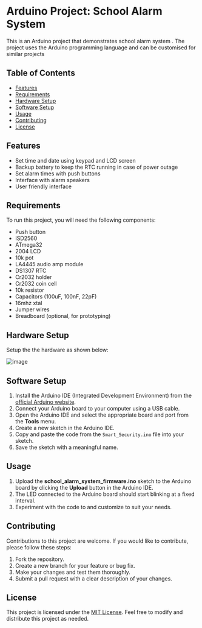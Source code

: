 # Arduino Project: School Alarm System

This is an Arduino project that demonstrates school alarm system . The project uses the Arduino programming language and can be customised for similar projects

## Table of Contents
- [Features](#features)
- [Requirements](#requirements)
- [Hardware Setup](#hardware-setup)
- [Software Setup](#software-setup)
- [Usage](#usage)
- [Contributing](#contributing)
- [License](#license)


## Features

-  Set time and date using keypad and LCD screen
-  Backup battery to keep the RTC running in case of power outage
-  Set alarm times with push buttons
-  Interface with alarm speakers
-  User friendly interface 

## Requirements
To run this project, you will need the following components:
- Push button
- ISD2560
- ATmega32
- 2004 LCD
- 10k pot
- LA4445 audio amp module
- DS1307 RTC
- Cr2032 holder
- Cr2032 coin cell
- 10k resistor
- Capacitors (100uF, 100nF, 22pF)
- 16mhz xtal
- Jumper wires
- Breadboard (optional, for prototyping)

## Hardware Setup
Setup the the hardware as shown below:

![image](https://github.com/cgardesey/school_alarm_system_firmware/assets/10109354/e4457c44-773d-482a-936c-9b8bab5800de)


## Software Setup
1. Install the Arduino IDE (Integrated Development Environment) from the [official Arduino website](https://www.arduino.cc/en/software).
2. Connect your Arduino board to your computer using a USB cable.
3. Open the Arduino IDE and select the appropriate board and port from the **Tools** menu.
4. Create a new sketch in the Arduino IDE.
5. Copy and paste the code from the `Smart_Security.ino` file into your sketch.
6. Save the sketch with a meaningful name.

## Usage
1. Upload the **school_alarm_system_firmware.ino** sketch to the Arduino board by clicking the **Upload** button in the Arduino IDE.
2. The LED connected to the Arduino board should start blinking at a fixed interval.
3. Experiment with the code to and customize to suit your needs.

## Contributing
Contributions to this project are welcome. If you would like to contribute, please follow these steps:
1. Fork the repository.
2. Create a new branch for your feature or bug fix.
3. Make your changes and test them thoroughly.
4. Submit a pull request with a clear description of your changes.

## License
This project is licensed under the [MIT License](LICENSE). Feel free to modify and distribute this project as needed.
